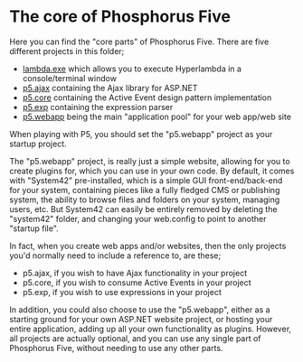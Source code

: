 The core of Phosphorus Five
===============

Here you can find the "core parts" of Phosphorus Five. There are five different projects in this folder;

* [lambda.exe](/core/lambda.exe/) which allows you to execute Hyperlambda in a console/terminal window
* [p5.ajax](/core/p5.ajax/) containing the Ajax library for ASP.NET
* [p5.core](/core/p5.core/) containing the Active Event design pattern implementation
* [p5.exp](/core/p5.exp/) containing the expression parser
* [p5.webapp](/core/p5.webapp/) being the main "application pool" for your web app/web site

When playing with P5, you should set the "p5.webapp" project as your startup project. 

The "p5.webapp" project, is really just a simple website, allowing for you to create plugins for, which you can use in your own
code. By default, it comes with "System42" pre-installed, which is a simple GUI front-end/back-end for your system, containing
pieces like a fully fledged CMS or publishing system, the ability to browse files and folders on your system, managing users, etc.
But System42 can easily be entirely removed by deleting the "system42" folder, and changing your web.config to point to another 
"startup file".

In fact, when you create web apps and/or websites, then the only projects you'd normally need to include a reference to, are these;

* p5.ajax, if you wish to have Ajax functionality in your project
* p5.core, if you wish to consume Active Events in your project
* p5.exp, if you wish to use expressions in your project

In addition, you could also choose to use the "p5.webapp", either as a starting ground for your own ASP.NET website project, or hosting
your entire application, adding up all your own functionality as plugins. However, all projects are actually optional, and you can use
any single part of Phosphorus Five, without needing to use any other parts.



